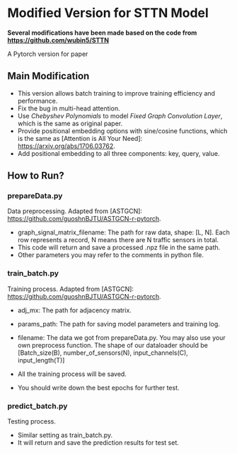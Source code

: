 # Modified Version for STTN Model

**Several modifications have been made based on the code from https://github.com/wubin5/STTN**

A Pytorch version for paper 

[Spatial-Temporal Transformer Networks for Traffic Flow Forecasting]: https://arxiv.org/pdf/2001.02908.pdf



## Main Modification

- This version allows batch training to improve training efficiency and performance.
- Fix the bug in multi-head attention.
- Use *Chebyshev Polynomials* to model *Fixed Graph Convolution Layer*, which is the same as original paper.
- Provide positional embedding options with sine/cosine functions, which is the same as [Attention is All Your Need]: https://arxiv.org/abs/1706.03762.
- Add positional embedding to all three components: key, query, value.



## How to Run?

### prepareData.py

Data preprocessing. Adapted from [ASTGCN]: https://github.com/guoshnBJTU/ASTGCN-r-pytorch. 

- graph_signal_matrix_filename: The path for raw data, shape: [L, N]. Each row represents a  record, N means there are N traffic sensors in total.
- This code will return and save a processed .npz file in the same path.
- Other parameters you may refer to the comments in python file.



### train_batch.py

Training process. Adapted from [ASTGCN]: https://github.com/guoshnBJTU/ASTGCN-r-pytorch. 

- adj_mx: The path for adjacency matrix.

- params_path: The path for saving model parameters and training log.

- filename: The data we got from prepareData.py. You may also use your own preprocess function. The shape of our dataloader should be [Batch_size(B), number_of_sensors(N), input_channels(C), input_length(T)]

- All the training process will be saved.

- You should write down the best epochs for further test.

  

### predict_batch.py

Testing process.

- Similar setting as train_batch.py.
- It will return and save the prediction results for test set.

